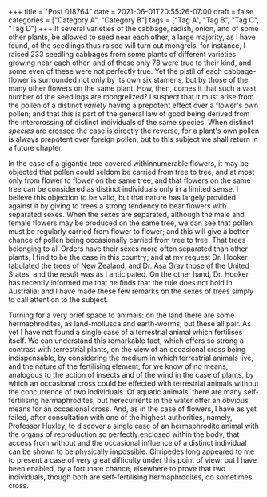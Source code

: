 +++
title = "Post 018764"
date = 2021-06-01T20:55:26-07:00
draft = false
categories = ["Category A", "Category B"]
tags = ["Tag A", "Tag B", "Tag C", "Tag D"]
+++
If several varieties of the cabbage, radish, onion, and of some other plants, be allowed to seed near each other, a large majority, as I have found, of the seedlings thus raised will turn out mongrels: for instance, I raised 233 seedling cabbages from some plants of different varieties growing near each other, and of these only 78 were true to their kind, and some even of these were not perfectly true. Yet the pistil of each cabbage-flower is surrounded not only by its own six stamens, but by those of the many other flowers on the same plant. How, then, comes it that such a vast number of the seedlings are mongrelized? I suspect that it must arise from the pollen of a distinct _variety_ having a prepotent effect over a flower's own pollen; and that this is part of the general law of good being derived from the intercrossing of distinct individuals of the same species. When distinct _species_ are crossed the case is directly the reverse, for a plant's own pollen is always prepotent over foreign pollen; but to this subject we shall return in a future chapter.

In the case of a gigantic tree covered withinnumerable flowers, it may be objected that pollen could seldom be carried from tree to tree, and at most only from flower to flower on the same tree, and that flowers on the same tree can be considered as distinct individuals only in a limited sense. I believe this objection to be valid, but that nature has largely provided against it by giving to trees a strong tendency to bear flowers with separated sexes. When the sexes are separated, although the male and female flowers may be produced on the same tree, we can see that pollen must be regularly carried from flower to flower; and this will give a better chance of pollen being occasionally carried from tree to tree. That trees belonging to all Orders have their sexes more often separated than other plants, I find to be the case in this country; and at my request Dr. Hooker tabulated the trees of New Zealand, and Dr. Asa Gray those of the United States, and the result was as I anticipated. On the other hand, Dr. Hooker has recently informed me that he finds that the rule does not hold in Australia; and I have made these few remarks on the sexes of trees simply to call attention to the subject.

Turning for a very brief space to animals: on the land there are some hermaphrodites, as land-mollusca and earth-worms; but these all pair. As yet I have not found a single case of a terrestrial animal which fertilises itself. We can understand this remarkable fact, which offers so strong a contrast with terrestrial plants, on the view of an occasional cross being indispensable, by considering the medium in which terrestrial animals live, and the nature of the fertilising element; for we know of no means, analogous to the action of insects and of the wind in the case of plants, by which an occasional cross could be effected with terrestrial animals without the concurrence of two individuals. Of aquatic animals, there are many self-fertilising hermaphrodites; but herecurrents in the water offer an obvious means for an occasional cross. And, as in the case of flowers, I have as yet failed, after consultation with one of the highest authorities, namely, Professor Huxley, to discover a single case of an hermaphrodite animal with the organs of reproduction so perfectly enclosed within the body, that access from without and the occasional influence of a distinct individual can be shown to be physically impossible. Cirripedes long appeared to me to present a case of very great difficulty under this point of view; but I have been enabled, by a fortunate chance, elsewhere to prove that two individuals, though both are self-fertilising hermaphrodites, do sometimes cross.

